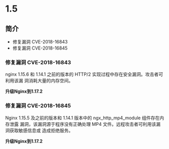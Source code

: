 # 1.5

## 简介

* 修复漏洞 CVE-2018-16843
* 修复漏洞 CVE-2018-16845

### 修复漏洞 CVE-2018-16843

nginx 1.15.6 和 1.14.1 之前的版本的 HTTP/2 实现过程中存在安全漏洞。攻击者可利用该漏 洞消耗大量的内存空间。

**升级Nginx到1.17.2**

### 修复漏洞 CVE-2018-16845

Nginx 1.15.5 及之前的版本和 1.14.1 版本中的 ngx_http_mp4_module 组件存在内存泄露 漏洞，该漏洞源于程序没有正确处理 MP4 文件。远程攻击者可利用该漏洞获取敏感信息或 造成拒绝服务。

**升级Nginx到1.17.2**